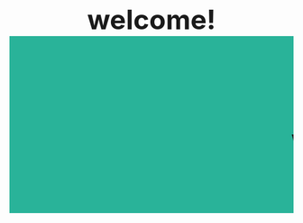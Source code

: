 <html>
 <head>
 <meta name="keyword" content="travelling,world travelling,india travelling"/>
 <meta name="discription" content="travelling,world travelling,india travelling"/>
 <meta name="author" content="shivam gupta,aashish pandey"/>
 <meta http-equiv="content-type" content="text/html; charset=UTF-8"/>
 <title>about us page</title>
 </head>
 <body><font size="10px">
 <body>
 
 <center><b>welcome!</b></center>
 <marquee bgcolor="#29B399" behavior="scroll"><h1>welcome to world travelling website :))</h1></marquee>
 
 
 
 
 
 
 
 
 </body>







</html>
